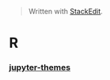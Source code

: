 > Written with [StackEdit](https://stackedit.io/).

# R

### **[jupyter-themes](https://github.com/dunovank/jupyter-themes)**
<!--stackedit_data:
eyJoaXN0b3J5IjpbLTEyMzc0MTYyODRdfQ==
-->